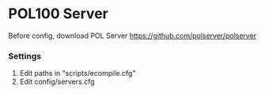 # POL100 Server

Before config, download POL Server https://github.com/polserver/polserver

### Settings
1. Edit paths in "scripts/ecompile.cfg"
2. Edit config/servers.cfg

